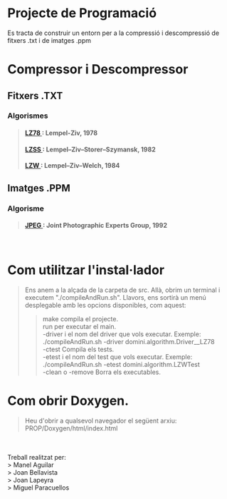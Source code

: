 # Projecte de Programació
Es tracta de construir un entorn per a la compressió i descompressió de fitxers .txt i de imatges .ppm

# Compressor i Descompressor
## Fitxers .TXT
### Algorismes
> #### <a href="./classdomini_1_1algorithm_1_1LZ78.html"> LZ78 </a>: Lempel-Ziv, 1978
> #### <a href="./classdomini_1_1algorithm_1_1LZSS.html"> LZSS </a>: Lempel–Ziv–Storer–Szymansk, 1982
> #### <a href="./classdomini_1_1algorithm_1_1LZW.html"> LZW </a>: Lempel–Ziv–Welch, 1984
## Imatges .PPM
### Algorisme
> #### <a href="./classdomini_1_1algorithm_1_1JPEG.html"> JPEG </a>: Joint Photographic Experts Group, 1992
<br>

# Com utilitzar l'instal·lador
> Ens anem a la alçada de la carpeta de src. Allà, obrim un terminal i executem "./compileAndRun.sh". Llavors, ens sortirà un menú desplegable amb les opcions disponibles, com aquest:
>> make compila el projecte.<br>
>> run per executar el main.<br>
>> -driver i el nom del driver que vols executar. Exemple: ./compileAndRun.sh -driver domini.algorithm.Driver__LZ78<br>
>> -ctest Compila els tests.<br>
>> -etest i el nom del test que vols executar. Exemple: ./compileAndRun.sh -etest domini.algorithm.LZWTest<br>
>> -clean o -remove Borra els executables.

# Com obrir Doxygen.
> Heu d'obrir a qualsevol navegador el següent arxiu: PROP/Doxygen/html/index.html

<br>
<br>
Treball realitzat per:<br>
> Manel Aguilar<br>
> Joan Bellavista<br>
> Joan Lapeyra<br>
> Miguel Paracuellos<br>
